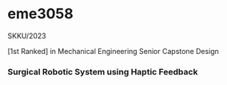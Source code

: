 # eme3058
SKKU/2023

[1st Ranked] in Mechanical Engineering Senior Capstone Design

### Surgical Robotic System using Haptic Feedback
